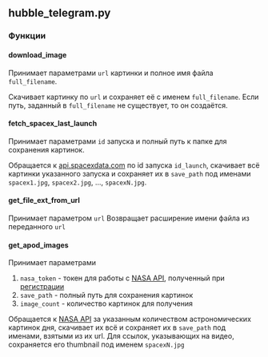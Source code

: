 ## hubble_telegram.py
### Функции
#### download_image
Принимает параметрами `url` картинки и полное имя файла `full_filename`. 

Скачивает картинку по `url` и сохраняет её с именем `full_filename`. 
Если путь, заданный в `full_filename` не существует, то он создаётся.

#### fetch_spacex_last_launch
Принимает параметрами `id` запуска и полный путь к папке для сохранения 
картинок.

Обращается к [api.spacexdata.com](https://api.spacexdata.com/v4/launches/)
по id запуска `id_launch`, скачивает всё картинки указанного запуска и 
сохраняет их в `save_path` под именами `spacex1.jpg`, `spacex2.jpg`, ...,
`spacexN.jpg`.

#### get_file_ext_from_url
Принимает параметром `url`
Возвращает расширение имени файла из переданного `url`

#### get_apod_images
Принимает параметрами 
1. `nasa_token` - токен для работы с [NASA API](https://api.nasa.gov/), 
полученный при [регистрации](https://api.nasa.gov/#signUp)
2. `save_path` - полный путь для сохранения картинок
3. `image_count` - количество картинок для получения

Обращается к [NASA API](https://api.nasa.gov/) за указанным количеством
астрономических картинок дня, скачивает их всё и 
сохраняет их в `save_path` под именами, взятыми из их url. Для ссылок, 
указывающих на видео, сохраняется его thumbnail под именем `spacexN.jpg`
